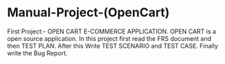 # Manual-Project-(OpenCart) 
First Project:- OPEN CART E-COMMERCE APPLICATION.
OPEN CART is a open source application. In this project first read the FRS document and then TEST PLAN.
After this Write TEST SCENARIO and TEST CASE.
Finally write the Bug Report.
